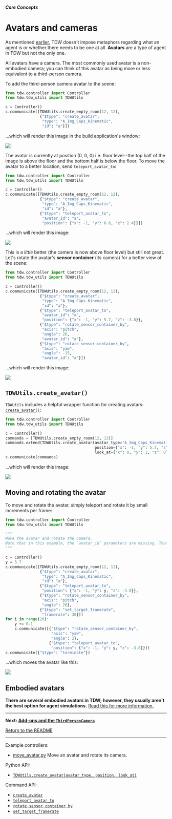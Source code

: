 ##### Core Concepts

# Avatars and cameras

As mentioned [earlier](design_philosophy.md), TDW doesn't impose metaphors regarding what an agent is or whether there needs to be one at all. **Avatars** are a type of agent in TDW but not the only one.

All avatars have a camera. The most commonly used avatar is a non-embodied camera; you can think of this avatar as being more or less equivalent to a third-person camera.

To add the third-person camera avatar to the scene:

```python
from tdw.controller import Controller
from tdw.tdw_utils import TDWUtils

c = Controller()
c.communicate([TDWUtils.create_empty_room(12, 12),
               {"$type": "create_avatar",
                "type": "A_Img_Caps_Kinematic",
                "id": "a"}])
```

 ...which will render this image in the build application's window:

![](images/avatar.png)

The avatar is currently at position (0, 0, 0) i.e. floor level--the top half of the image is above the floor and the bottom half is below the floor. To move the avatar to a better location, send `teleport_avatar_to`:

```python
from tdw.controller import Controller
from tdw.tdw_utils import TDWUtils

c = Controller()
c.communicate([TDWUtils.create_empty_room(12, 12),
               {"$type": "create_avatar",
                "type": "A_Img_Caps_Kinematic",
                "id": "a"},
               {"$type": "teleport_avatar_to",
                "avatar_id": "a",
                "position": {"x": -1, "y": 0.6, "z": 2.4}}])
```

...which will render this image:

![](images/avatar_y.png)

This is a *little* better (the camera is now above floor level) but still not great. Let's rotate the avatar's **sensor container** (its camera) for a better view of the scene:

```python
from tdw.controller import Controller
from tdw.tdw_utils import TDWUtils

c = Controller()
c.communicate([TDWUtils.create_empty_room(12, 12),
               {"$type": "create_avatar",
                "type": "A_Img_Caps_Kinematic",
                "id": "a"},
               {"$type": "teleport_avatar_to",
                "avatar_id": "a",
                "position": {"x": -1, "y": 5.7, "z": -3.8}},
               {"$type": "rotate_sensor_container_by",
                "axis": "pitch",
                "angle": 26,
                "avatar_id": "a"},
               {"$type": "rotate_sensor_container_by",
                "axis": "yaw",
                "angle": -15,
                "avatar_id": "a"}])
```

...which will render this image:

![](images/avatar_rot.png)

## `TDWUtils.create_avatar()`

`TDWUtils` includes a helpful wrapper function for creating avatars: [`create_avatar()`](https://github.com/threedworld-mit/tdw/blob/master/Documentation/python/tdw_utils.md#create_avataravatar_typea_img_caps_kinematic-avatar_ida-positionnone-look_atnone---listdict):

```python
from tdw.controller import Controller
from tdw.tdw_utils import TDWUtils

c = Controller()
commands = [TDWUtils.create_empty_room(12, 12)]
commands.extend(TDWUtils.create_avatar(avatar_type="A_Img_Caps_Kinematic",
                                       position={"x": -1, "y": 5.7, "z": -3.8},
                                       look_at={"x": 0, "y": 1, "z": 0}))
c.communicate(commands)
```

...which will render this image:

![](images/avatar_tdwutils.png)

## Moving and rotating the avatar

To move and rotate the avatar, simply teleport and rotate it by small increments per frame:

```python
from tdw.controller import Controller
from tdw.tdw_utils import TDWUtils

"""
Move the avatar and rotate the camera.
Note that in this example, the `avatar_id` parameters are missing. That's because they all default to "a".
"""

c = Controller()
y = 5.7
c.communicate([TDWUtils.create_empty_room(12, 12),
               {"$type": "create_avatar",
                "type": "A_Img_Caps_Kinematic",
                "id": "a"},
               {"$type": "teleport_avatar_to",
                "position": {"x": -1, "y": y, "z": -3.8}},
               {"$type": "rotate_sensor_container_by",
                "axis": "pitch",
                "angle": 26},
               {"$type": "set_target_framerate",
                "framerate": 30}])
for i in range(20):
    y += 0.1
    c.communicate([{"$type": "rotate_sensor_container_by",
                    "axis": "yaw",
                    "angle": 2},
                   {"$type": "teleport_avatar_to",
                    "position": {"x": -1, "y": y, "z": -3.8}}])
c.communicate({"$type": "terminate"})
```

...which moves the avatar like this:

![](images/avatar_move.gif)

## Embodied avatars

**There are several embodied avatars in TDW; however, they usually aren't the best option for agent simulations.** [Read this for more information.](../embodied_avatars/overview.md)

***

**Next: [Add-ons and the `ThirdPersonCamera`](add_ons.md)**

[Return to the README](../../../README.md)

***

Example controllers:

- [move_avatar.py](https://github.com/threedworld-mit/tdw/blob/master/Python/example_controllers/core_concepts/move_avatar.py) Move an avatar and rotate its camera.

Python API:

- [`TDWUtils.create_avatar(avatar_type, position, look_at)`](../../python/tdw_utils.md)

Command API:

- [`create_avatar`](../../api/command_api.md#create_avatar)
- [`teleport_avatar_to`](../../api/command_api.md#teleport_avatar_to)
- [`rotate_sensor_container_by`](../../api/command_api.md#rotate_sensor_container_by)
- [`set_target_framerate`](../../api/command_api.md#set_target_framerate)

